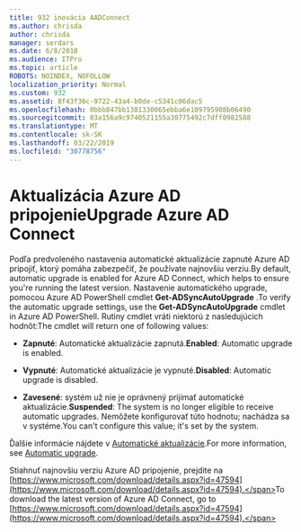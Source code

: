 ```yaml
---
title: 932 inovácia AADConnect
ms.author: chrisda
author: chrisda
manager: serdars
ms.date: 6/8/2018
ms.audience: ITPro
ms.topic: article
ROBOTS: NOINDEX, NOFOLLOW
localization_priority: Normal
ms.custom: 932
ms.assetid: 8f43f36c-9722-43a4-b0de-c5341c06dac5
ms.openlocfilehash: 0bbb847bb1381330065ebba6e109795908b06490
ms.sourcegitcommit: 03a156a9c9740521155a30775492c7dff0982588
ms.translationtype: MT
ms.contentlocale: sk-SK
ms.lasthandoff: 03/22/2019
ms.locfileid: "30778756"
---
```

# <a name="upgrade-azure-ad-connect"></a><span data-ttu-id="08613-102">Aktualizácia Azure AD pripojenie</span><span class="sxs-lookup"><span data-stu-id="08613-102">Upgrade Azure AD Connect</span></span>

<span data-ttu-id="08613-103">Podľa predvoleného nastavenia automatické aktualizácie zapnuté Azure AD pripojiť, ktorý pomáha zabezpečiť, že používate najnovšiu verziu.</span><span class="sxs-lookup"><span data-stu-id="08613-103">By default, automatic upgrade is enabled for Azure AD Connect, which helps to ensure you're running the latest version.</span></span> <span data-ttu-id="08613-104">Nastavenie automatického upgrade, pomocou Azure AD PowerShell cmdlet **Get-ADSyncAutoUpgrade** .</span><span class="sxs-lookup"><span data-stu-id="08613-104">To verify the automatic upgrade settings, use the **Get-ADSyncAutoUpgrade** cmdlet in Azure AD PowerShell.</span></span> <span data-ttu-id="08613-105">Rutiny cmdlet vráti niektorú z nasledujúcich hodnôt:</span><span class="sxs-lookup"><span data-stu-id="08613-105">The cmdlet will return one of following values:</span></span> 
  
- <span data-ttu-id="08613-106">**Zapnuté**: Automatické aktualizácie zapnutá.</span><span class="sxs-lookup"><span data-stu-id="08613-106">**Enabled**: Automatic upgrade is enabled.</span></span> 
    
- <span data-ttu-id="08613-107">**Vypnuté**: Automatické aktualizácie je vypnuté.</span><span class="sxs-lookup"><span data-stu-id="08613-107">**Disabled**: Automatic upgrade is disabled.</span></span> 
    
- <span data-ttu-id="08613-108">**Zavesené**: systém už nie je oprávnený prijímať automatické aktualizácie.</span><span class="sxs-lookup"><span data-stu-id="08613-108">**Suspended**: The system is no longer eligible to receive automatic upgrades.</span></span> <span data-ttu-id="08613-109">Nemôžete konfigurovať túto hodnotu; nachádza sa v systéme.</span><span class="sxs-lookup"><span data-stu-id="08613-109">You can't configure this value; it's set by the system.</span></span> 
    
<span data-ttu-id="08613-110">Ďalšie informácie nájdete v [Automatické aktualizácie](https://docs.microsoft.com/azure/active-directory/connect/active-directory-aadconnect-feature-automatic-upgrade).</span><span class="sxs-lookup"><span data-stu-id="08613-110">For more information, see [Automatic upgrade](https://docs.microsoft.com/azure/active-directory/connect/active-directory-aadconnect-feature-automatic-upgrade).</span></span>
  
<span data-ttu-id="08613-111">Stiahnuť najnovšiu verziu Azure AD pripojenie, prejdite na [https://www.microsoft.com/download/details.aspx?id=47594](https://www.microsoft.com/download/details.aspx?id=47594).</span><span class="sxs-lookup"><span data-stu-id="08613-111">To download the latest version of Azure AD Connect, go to [https://www.microsoft.com/download/details.aspx?id=47594](https://www.microsoft.com/download/details.aspx?id=47594).</span></span>
  

